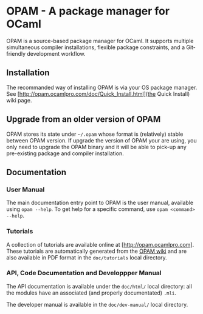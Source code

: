 # OPAM - A package manager for OCaml

OPAM is a source-based package manager for OCaml. It supports multiple simultaneous
compiler installations, flexible package constraints, and a Git-friendly development
workflow.

## Installation

The recommanded way of installing OPAM is via your OS package manager.
See [http://opam.ocamlpro.com/doc/Quick_Install.html](the Quick Install) wiki page.

## Upgrade from an older version of OPAM

OPAM stores its state under `~/.opam` whose format is (relatively)
stable between OPAM version.  If upgrade the version of OPAM your are
using, you only need to upgrade the OPAM binary and it will be able to
pick-up any pre-existing package and compiler installation.

## Documentation

### User Manual

The main documentation entry point to OPAM is the user manual,
available using `opam --help`. To get help for a specific command, use
`opam <command> --help`.

### Tutorials

A collection of tutorials are available online at [http://opam.ocamlpro.com].
These tutorials are automatically generated from the [OPAM wiki](https://github.com/OCamlPro/opam/wiki/_pages) and
are also available in PDF format in the `doc/tutorials` local directory.

### API, Code Documentation and Developpper Manual

The API documentation is available under the `doc/html/` local
directory: all the modules have an associated (and properly
documentated) `.mli`.

The developer manual is available in the `doc/dev-manual/` local directory.

